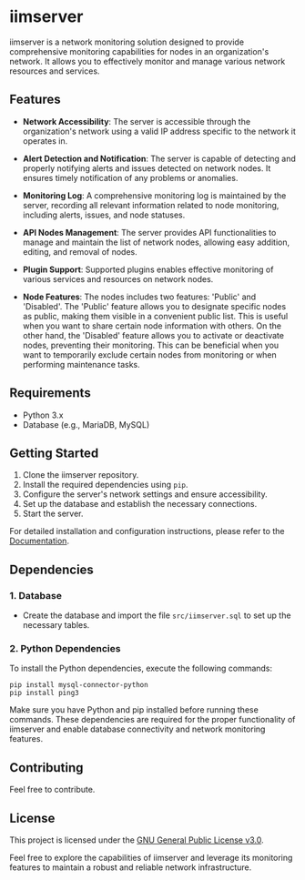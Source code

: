 # iimserver

iimserver is a network monitoring solution designed to provide comprehensive monitoring capabilities for nodes in an organization's network. It allows you to effectively monitor and manage various network resources and services.

## Features

- **Network Accessibility**: The server is accessible through the organization's network using a valid IP address specific to the network it operates in.

- **Alert Detection and Notification**: The server is capable of detecting and properly notifying alerts and issues detected on network nodes. It ensures timely notification of any problems or anomalies.

- **Monitoring Log**: A comprehensive monitoring log is maintained by the server, recording all relevant information related to node monitoring, including alerts, issues, and node statuses.

- **API Nodes Management**: The server provides API functionalities to manage and maintain the list of network nodes, allowing easy addition, editing, and removal of nodes.

- **Plugin Support**: Supported plugins enables effective monitoring of various services and resources on network nodes.

- **Node Features**: The nodes includes two features: 'Public' and 'Disabled'. The 'Public' feature allows you to designate specific nodes as public, making them visible in a convenient public list. This is useful when you want to share certain node information with others. On the other hand, the 'Disabled' feature allows you to activate or deactivate nodes, preventing their monitoring. This can be beneficial when you want to temporarily exclude certain nodes from monitoring or when performing maintenance tasks.

## Requirements

- Python 3.x
- Database (e.g., MariaDB, MySQL)

## Getting Started

1. Clone the iimserver repository.
2. Install the required dependencies using `pip`.
3. Configure the server's network settings and ensure accessibility.
4. Set up the database and establish the necessary connections.
5. Start the server.

For detailed installation and configuration instructions, please refer to the [Documentation](docs/README.md).

## Dependencies

### 1. Database

- Create the database and import the file `src/iimserver.sql` to set up the necessary tables.

### 2. Python Dependencies

To install the Python dependencies, execute the following commands:
```
pip install mysql-connector-python
pip install ping3
```
Make sure you have Python and pip installed before running these commands. These dependencies are required for the proper functionality of iimserver and enable database connectivity and network monitoring features.

## Contributing

Feel free to contribute.

## License

This project is licensed under the [GNU General Public License v3.0](LICENSE).

Feel free to explore the capabilities of iimserver and leverage its monitoring features to maintain a robust and reliable network infrastructure.
